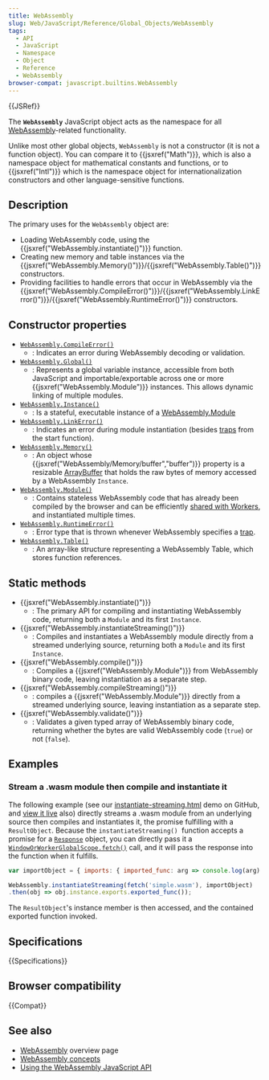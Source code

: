 ```yaml
---
title: WebAssembly
slug: Web/JavaScript/Reference/Global_Objects/WebAssembly
tags:
  - API
  - JavaScript
  - Namespace
  - Object
  - Reference
  - WebAssembly
browser-compat: javascript.builtins.WebAssembly
---
```

{{JSRef}}

The **`WebAssembly`** JavaScript object acts as the namespace for all
[WebAssembly](/en-US/docs/WebAssembly)-related functionality.

Unlike most other global objects, `WebAssembly` is not a constructor (it is not
a function object). You can compare it to {{jsxref("Math")}}, which is
also a namespace object for mathematical constants and functions, or to
{{jsxref("Intl")}} which is the namespace object for internationalization
constructors and other language-sensitive functions.

## Description

The primary uses for the `WebAssembly` object are:

- Loading WebAssembly code, using the
  {{jsxref("WebAssembly.instantiate()")}} function.
- Creating new memory and table instances via the
  {{jsxref("WebAssembly.Memory()")}}/{{jsxref("WebAssembly.Table()")}}
  constructors.
- Providing facilities to handle errors that occur in WebAssembly via the
  {{jsxref("WebAssembly.CompileError()")}}/{{jsxref("WebAssembly.LinkError()")}}/{{jsxref("WebAssembly.RuntimeError()")}}
  constructors.

## Constructor properties

- [`WebAssembly.CompileError()`](/en-US/docs/Web/JavaScript/Reference/Global_Objects/WebAssembly/CompileError/CompileError)
  - : Indicates an error during WebAssembly decoding or validation.
- [`WebAssembly.Global()`](/en-US/docs/Web/JavaScript/Reference/Global_Objects/WebAssembly/Global/Global)
  - : Represents a global variable instance, accessible from both JavaScript and
    importable/exportable across one or more
    {{jsxref("WebAssembly.Module")}} instances. This allows dynamic
    linking of multiple modules.
- [`WebAssembly.Instance()`](/en-US/docs/Web/JavaScript/Reference/Global_Objects/WebAssembly/Instance/Instance)
  - : Is a stateful, executable instance of a
    [WebAssembly.Module](/en-US/docs/Web/JavaScript/Reference/Global_Objects/WebAssembly/Module)
- [`WebAssembly.LinkError()`](/en-US/docs/Web/JavaScript/Reference/Global_Objects/WebAssembly/LinkError/LinkError)
  - : Indicates an error during module instantiation (besides
    [traps](https://webassembly.org/docs/semantics/#traps) from the start
    function).
- [`WebAssembly.Memory()`](/en-US/docs/Web/JavaScript/Reference/Global_Objects/WebAssembly/Memory/Memory)
  - : An object whose
    {{jsxref("WebAssembly/Memory/buffer","buffer")}} property is
    a resizable
    [ArrayBuffer](/en-US/docs/Web/JavaScript/Reference/Global_Objects/ArrayBuffer)
    that holds the raw bytes of memory accessed by a WebAssembly `Instance`.
- [`WebAssembly.Module()`](/en-US/docs/Web/JavaScript/Reference/Global_Objects/WebAssembly/Module/Module)
  - : Contains stateless WebAssembly code that has already been compiled by the
    browser and can be efficiently
    [shared with Workers](/en-US/docs/Web/API/Worker/postMessage), and
    instantiated multiple times.
- [`WebAssembly.RuntimeError()`](/en-US/docs/Web/JavaScript/Reference/Global_Objects/WebAssembly/RuntimeError/RunTimeError)
  - : Error type that is thrown whenever WebAssembly specifies a
    [trap](https://webassembly.org/docs/semantics/#traps).
- [`WebAssembly.Table()`](/en-US/docs/Web/JavaScript/Reference/Global_Objects/WebAssembly/Table/Table)
  - : An array-like structure representing a WebAssembly Table, which stores
    function references.

## Static methods

- {{jsxref("WebAssembly.instantiate()")}}
  - : The primary API for compiling and instantiating WebAssembly code,
    returning both a `Module` and its first `Instance`.
- {{jsxref("WebAssembly.instantiateStreaming()")}}
  - : Compiles and instantiates a WebAssembly module directly from a streamed
    underlying source, returning both a `Module` and its first `Instance`.
- {{jsxref("WebAssembly.compile()")}}
  - : Compiles a {{jsxref("WebAssembly.Module")}} from WebAssembly
    binary code, leaving instantiation as a separate step.
- {{jsxref("WebAssembly.compileStreaming()")}}
  - : compiles a {{jsxref("WebAssembly.Module")}} directly from a
    streamed underlying source, leaving instantiation as a separate step.
- {{jsxref("WebAssembly.validate()")}}
  - : Validates a given typed array of WebAssembly binary code, returning
    whether the bytes are valid WebAssembly code (`true`) or not (`false`).

## Examples

### Stream a .wasm module then compile and instantiate it

The following example (see our
[instantiate-streaming.html](https://github.com/mdn/webassembly-examples/blob/master/js-api-examples/instantiate-streaming.html)
demo on GitHub, and
[view it live](https://mdn.github.io/webassembly-examples/js-api-examples/instantiate-streaming.html)
also) directly streams a .wasm module from an underlying source then compiles
and instantiates it, the promise fulfilling with a `ResultObject`. Because the
`instantiateStreaming()`  function accepts a promise for a
[`Response`](/en-US/docs/Web/API/Response "The Response interface of the Fetch API represents the response to a request.")
object, you can directly pass it a
[`WindowOrWorkerGlobalScope.fetch()`](/en-US/docs/Web/API/WindowOrWorkerGlobalScope/fetch "The fetch() method of the WindowOrWorkerGlobalScope mixin starts the process of fetching a resource from the network, returning a promise which is fulfilled once the response is available.")
call, and it will pass the response into the function when it fulfills.

```js
var importObject = { imports: { imported_func: arg => console.log(arg) } };

WebAssembly.instantiateStreaming(fetch('simple.wasm'), importObject)
.then(obj => obj.instance.exports.exported_func());
```

The `ResultObject`'s instance member is then accessed, and the contained
exported function invoked.

## Specifications

{{Specifications}}

## Browser compatibility

{{Compat}}

## See also

- [WebAssembly](/en-US/docs/WebAssembly) overview page
- [WebAssembly concepts](/en-US/docs/WebAssembly/Concepts)
- [Using the WebAssembly JavaScript API](/en-US/docs/WebAssembly/Using_the_JavaScript_API)
